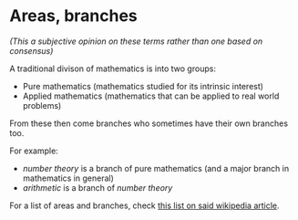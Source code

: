 
# Areas, branches

*(This a subjective opinion on these terms rather than one based on consensus)*

A traditional divison of mathematics is into two groups:
* Pure mathematics (mathematics studied for its intrinsic interest)
* Applied mathematics (mathematics that can be applied to real world problems)

From these then come branches who sometimes have their own branches too.

For example:
* *number theory* is a branch of pure mathematics (and a major branch in mathematics in general)
* *arithmetic* is a branch of *number theory*

For a list of areas and branches, check [this list on said wikipedia article](https://en.wikipedia.org/wiki/Areas_of_mathematics#Major_divisions_of_mathematics).

